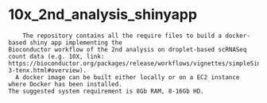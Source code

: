 # 10x_2nd_analysis_shinyapp
  		The repository contains all the require files to build a docker-based shiny app implementing the 
    Bioconductor workflow of the 2nd analysis on droplet-based scRNASeq count data (e.g. 10X, link: 
    https://bioconductor.org/packages/release/workflows/vignettes/simpleSingleCell/inst/doc/work-3-tenx.html#overview). 
      A docker image can be built either locally or on a EC2 instance where Docker has been installed. 
    The suggested system requirement is 8Gb RAM, 8-16Gb HD. 
  
